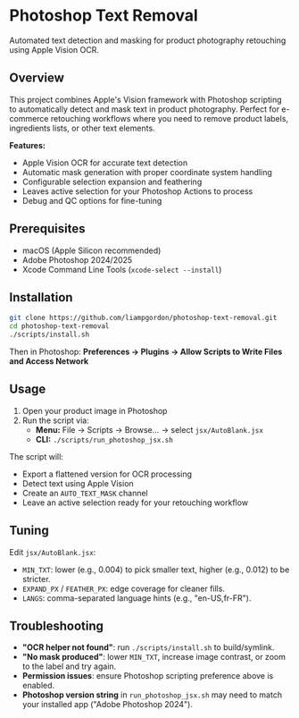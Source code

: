 # Photoshop Text Removal

Automated text detection and masking for product photography retouching using Apple Vision OCR.

## Overview

This project combines Apple's Vision framework with Photoshop scripting to automatically detect and mask text in product photography. Perfect for e-commerce retouching workflows where you need to remove product labels, ingredients lists, or other text elements.

**Features:**
- Apple Vision OCR for accurate text detection
- Automatic mask generation with proper coordinate system handling
- Configurable selection expansion and feathering
- Leaves active selection for your Photoshop Actions to process
- Debug and QC options for fine-tuning

## Prerequisites
- macOS (Apple Silicon recommended)
- Adobe Photoshop 2024/2025
- Xcode Command Line Tools (`xcode-select --install`)

## Installation
```bash
git clone https://github.com/liampgordon/photoshop-text-removal.git
cd photoshop-text-removal
./scripts/install.sh
```

Then in Photoshop: **Preferences → Plugins → Allow Scripts to Write Files and Access Network**

## Usage

1. Open your product image in Photoshop
2. Run the script via:
   - **Menu:** File → Scripts → Browse… → select `jsx/AutoBlank.jsx`
   - **CLI:** `./scripts/run_photoshop_jsx.sh`

The script will:
- Export a flattened version for OCR processing
- Detect text using Apple Vision
- Create an `AUTO_TEXT_MASK` channel
- Leave an active selection ready for your retouching workflow

## Tuning

Edit `jsx/AutoBlank.jsx`:

- `MIN_TXT`: lower (e.g., 0.004) to pick smaller text, higher (e.g., 0.012) to be stricter.
- `EXPAND_PX` / `FEATHER_PX`: edge coverage for cleaner fills.
- `LANGS`: comma-separated language hints (e.g., "en-US,fr-FR").

## Troubleshooting

- **"OCR helper not found"**: run `./scripts/install.sh` to build/symlink.
- **"No mask produced"**: lower `MIN_TXT`, increase image contrast, or zoom to the label and try again.
- **Permission issues**: ensure Photoshop scripting preference above is enabled.
- **Photoshop version string** in `run_photoshop_jsx.sh` may need to match your installed app ("Adobe Photoshop 2024").
